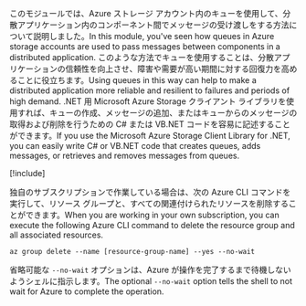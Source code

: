 <span data-ttu-id="23fbf-101">このモジュールでは、Azure ストレージ アカウント内のキューを使用して、分散アプリケーション内のコンポーネント間でメッセージの受け渡しをする方法について説明しました。</span><span class="sxs-lookup"><span data-stu-id="23fbf-101">In this module, you've seen how queues in Azure storage accounts are used to pass messages between components in a distributed application.</span></span> <span data-ttu-id="23fbf-102">このような方法でキューを使用することは、分散アプリケーションの信頼性を向上させ、障害や需要が高い期間に対する回復力を高めることに役立ちます。</span><span class="sxs-lookup"><span data-stu-id="23fbf-102">Using queues in this way can help to make a distributed application more reliable and resilient to failures and periods of high demand.</span></span> <span data-ttu-id="23fbf-103">.NET 用 Microsoft Azure Storage クライアント ライブラリを使用すれば、キューの作成、メッセージの追加、またはキューからのメッセージの取得および削除を行うための C# または VB.NET コードを容易に記述することができます。</span><span class="sxs-lookup"><span data-stu-id="23fbf-103">If you use the Microsoft Azure Storage Client Library for .NET, you can easily write C# or VB.NET code that creates queues, adds messages, or retrieves and removes messages from queues.</span></span>

<!-- Cleanup sandbox -->
[!include[](../../../includes/azure-sandbox-cleanup.md)]

<span data-ttu-id="23fbf-104">独自のサブスクリプションで作業している場合は、次の Azure CLI コマンドを実行して、リソース グループと、すべての関連付けられたリソースを削除することができます。</span><span class="sxs-lookup"><span data-stu-id="23fbf-104">When you are working in your own subscription, you can execute the following Azure CLI command to delete the resource group and all associated resources.</span></span>

```azurecli
az group delete --name [resource-group-name] --yes --no-wait
```

<span data-ttu-id="23fbf-105">省略可能な `--no-wait` オプションは、Azure が操作を完了するまで待機しないようシェルに指示します。</span><span class="sxs-lookup"><span data-stu-id="23fbf-105">The optional `--no-wait` option tells the shell to not wait for Azure to complete the operation.</span></span>